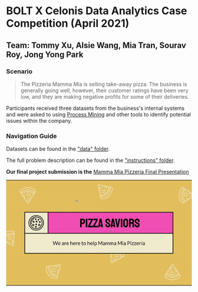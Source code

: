 # BOLT X Celonis Data Analytics Case Competition (April 2021)
## Team: Tommy Xu, Alsie Wang, Mia Tran, Sourav Roy, Jong Yong Park

### Scenario
>The Pizzeria Mamma Mia is selling take-away pizza. The business is generally going well, 
however, their customer ratings have been very low, and they are making negative profits 
for some of their deliveries. 

Participants received three datasets from the business's internal 
systems and were asked to using [Process Mining](https://www.celonis.com/process-mining/what-is-process-mining/) 
and other tools to identify potential issues within the company. 

### Navigation Guide
Datasets can be found in the ["data" folder](/data). 

The full problem description can be found in the 
["instructions" folder](/instructions).

**Our final project submission is the** 
[Mamma Mia Pizzeria Final Presentation](https://github.com/tommysteryy/mama-mia-pizza/blob/main/Mamma%20Mia%20Pizzeria%20Final%20Presentation.pdf)

![image](display-presentation%20gif.gif)

